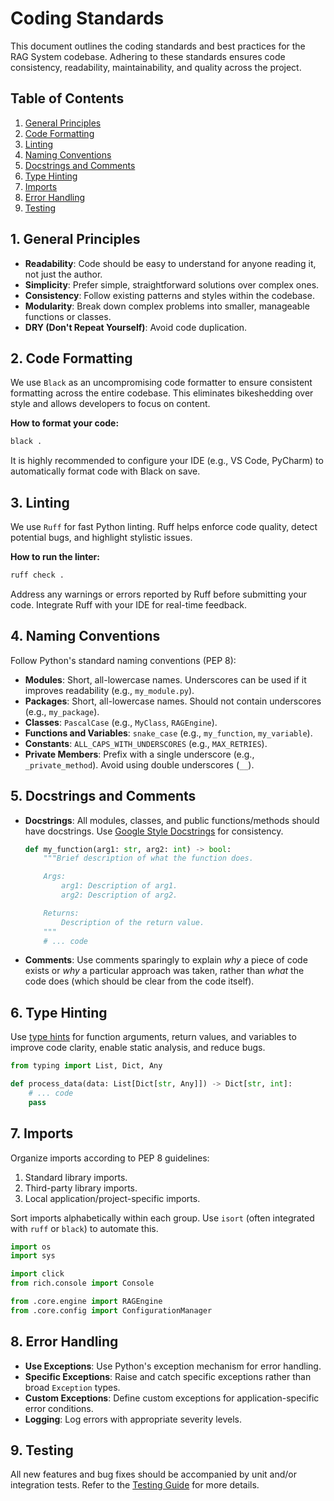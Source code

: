 # Coding Standards

This document outlines the coding standards and best practices for the RAG System codebase. Adhering to these standards ensures code consistency, readability, maintainability, and quality across the project.

## Table of Contents

1.  [General Principles](#general-principles)
2.  [Code Formatting](#code-formatting)
3.  [Linting](#linting)
4.  [Naming Conventions](#naming-conventions)
5.  [Docstrings and Comments](#docstrings-and-comments)
6.  [Type Hinting](#type-hinting)
7.  [Imports](#imports)
8.  [Error Handling](#error-handling)
9.  [Testing](#testing)

## 1. General Principles

*   **Readability**: Code should be easy to understand for anyone reading it, not just the author.
*   **Simplicity**: Prefer simple, straightforward solutions over complex ones.
*   **Consistency**: Follow existing patterns and styles within the codebase.
*   **Modularity**: Break down complex problems into smaller, manageable functions or classes.
*   **DRY (Don't Repeat Yourself)**: Avoid code duplication.

## 2. Code Formatting

We use `Black` as an uncompromising code formatter to ensure consistent formatting across the entire codebase. This eliminates bikeshedding over style and allows developers to focus on content.

**How to format your code:**

```bash
black .
```

It is highly recommended to configure your IDE (e.g., VS Code, PyCharm) to automatically format code with Black on save.

## 3. Linting

We use `Ruff` for fast Python linting. Ruff helps enforce code quality, detect potential bugs, and highlight stylistic issues.

**How to run the linter:**

```bash
ruff check .
```

Address any warnings or errors reported by Ruff before submitting your code. Integrate Ruff with your IDE for real-time feedback.

## 4. Naming Conventions

Follow Python's standard naming conventions (PEP 8):

*   **Modules**: Short, all-lowercase names. Underscores can be used if it improves readability (e.g., `my_module.py`).
*   **Packages**: Short, all-lowercase names. Should not contain underscores (e.g., `my_package`).
*   **Classes**: `PascalCase` (e.g., `MyClass`, `RAGEngine`).
*   **Functions and Variables**: `snake_case` (e.g., `my_function`, `my_variable`).
*   **Constants**: `ALL_CAPS_WITH_UNDERSCORES` (e.g., `MAX_RETRIES`).
*   **Private Members**: Prefix with a single underscore (e.g., `_private_method`). Avoid using double underscores (`__`).

## 5. Docstrings and Comments

*   **Docstrings**: All modules, classes, and public functions/methods should have docstrings. Use [Google Style Docstrings](https://google.github.io/styleguide/pyguide.html#pyguide-python-language-rules-and-python-style) for consistency.
    ```python
    def my_function(arg1: str, arg2: int) -> bool:
        """Brief description of what the function does.

        Args:
            arg1: Description of arg1.
            arg2: Description of arg2.

        Returns:
            Description of the return value.
        """
        # ... code
    ```
*   **Comments**: Use comments sparingly to explain *why* a piece of code exists or *why* a particular approach was taken, rather than *what* the code does (which should be clear from the code itself).

## 6. Type Hinting

Use [type hints](https://docs.python.org/3/library/typing.html) for function arguments, return values, and variables to improve code clarity, enable static analysis, and reduce bugs.

```python
from typing import List, Dict, Any

def process_data(data: List[Dict[str, Any]]) -> Dict[str, int]:
    # ... code
    pass
```

## 7. Imports

Organize imports according to PEP 8 guidelines:

1.  Standard library imports.
2.  Third-party library imports.
3.  Local application/project-specific imports.

Sort imports alphabetically within each group. Use `isort` (often integrated with `ruff` or `black`) to automate this.

```python
import os
import sys

import click
from rich.console import Console

from .core.engine import RAGEngine
from .core.config import ConfigurationManager
```

## 8. Error Handling

*   **Use Exceptions**: Use Python's exception mechanism for error handling.
*   **Specific Exceptions**: Raise and catch specific exceptions rather than broad `Exception` types.
*   **Custom Exceptions**: Define custom exceptions for application-specific error conditions.
*   **Logging**: Log errors with appropriate severity levels.

## 9. Testing

All new features and bug fixes should be accompanied by unit and/or integration tests. Refer to the [Testing Guide](testing.md) for more details.
